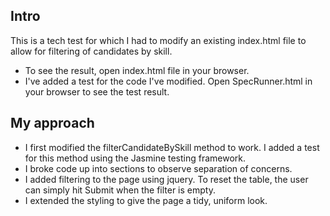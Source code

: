 ## Intro

This is a tech test for which I had to modify an existing index.html file to allow for filtering of candidates by skill.

* To see the result, open index.html file in your browser.
* I've added a test for the code I've modified. Open SpecRunner.html in your browser to see the test result.

## My approach

- I first modified the filterCandidateBySkill method to work. I added a test for this method using the Jasmine testing framework.
- I broke code up into sections to observe separation of concerns.
- I added filtering to the page using jquery. To reset the table, the user can simply hit Submit when the filter is empty.
- I extended the styling to give the page a tidy, uniform look.
